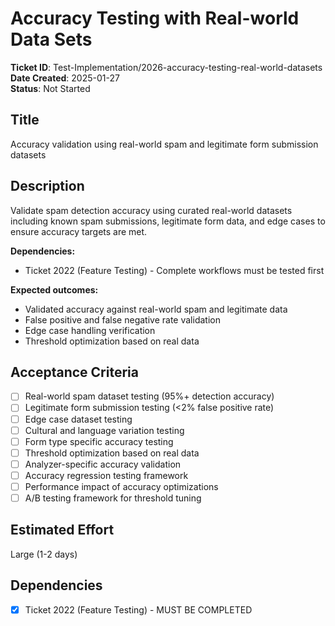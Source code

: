 # Accuracy Testing with Real-world Data Sets

**Ticket ID**: Test-Implementation/2026-accuracy-testing-real-world-datasets  
**Date Created**: 2025-01-27  
**Status**: Not Started

## Title
Accuracy validation using real-world spam and legitimate form submission datasets

## Description
Validate spam detection accuracy using curated real-world datasets including known spam submissions, legitimate form data, and edge cases to ensure accuracy targets are met.

**Dependencies:**
- Ticket 2022 (Feature Testing) - Complete workflows must be tested first

**Expected outcomes:**
- Validated accuracy against real-world spam and legitimate data
- False positive and false negative rate validation
- Edge case handling verification
- Threshold optimization based on real data

## Acceptance Criteria
- [ ] Real-world spam dataset testing (95%+ detection accuracy)
- [ ] Legitimate form submission testing (<2% false positive rate)
- [ ] Edge case dataset testing
- [ ] Cultural and language variation testing
- [ ] Form type specific accuracy testing
- [ ] Threshold optimization based on real data
- [ ] Analyzer-specific accuracy validation
- [ ] Accuracy regression testing framework
- [ ] Performance impact of accuracy optimizations
- [ ] A/B testing framework for threshold tuning

## Estimated Effort
Large (1-2 days)

## Dependencies
- [x] Ticket 2022 (Feature Testing) - MUST BE COMPLETED